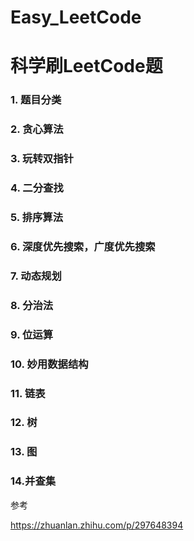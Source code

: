# Easy_LeetCode



# 科学刷LeetCode题



### 1. 题目分类

### 2. 贪心算法

### 3. 玩转双指针

### 4. 二分查找

### 5. 排序算法

### 6. 深度优先搜索，广度优先搜索

### 7. 动态规划

### 8. 分治法

### 9. 位运算

### 10. 妙用数据结构

### 11. 链表

### 12. 树

### 13. 图

### 14.并查集



参考



<https://zhuanlan.zhihu.com/p/297648394>